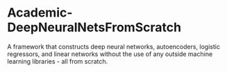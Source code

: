# Academic-DeepNeuralNetsFromScratch
A framework that constructs deep neural networks, autoencoders, logistic regressors, and linear networks without the use of any outside machine learning libraries - all from scratch.
